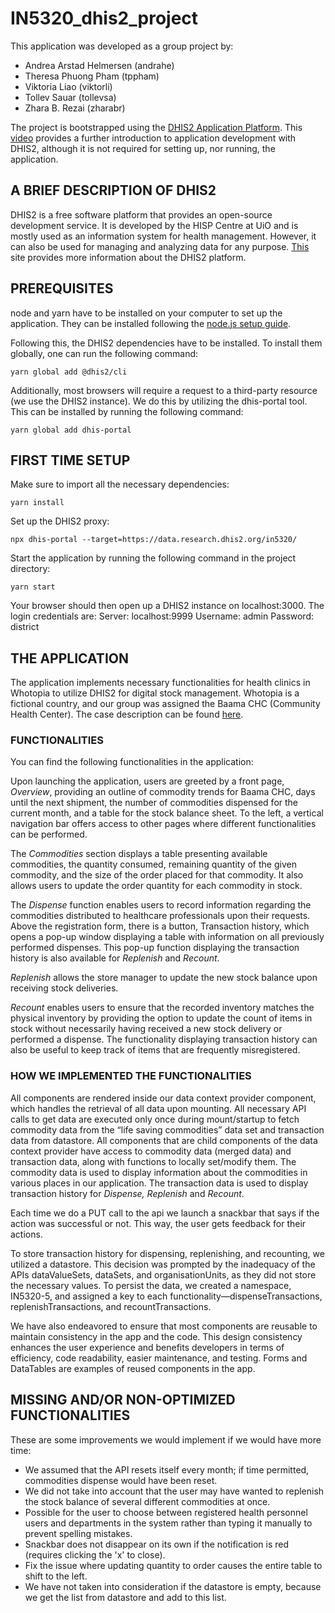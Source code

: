 # IN5320_dhis2_project

This application was developed as a group project by:

- Andrea Arstad Helmersen (andrahe)
- Theresa Phuong Pham (tppham)
- Viktoria Liao (viktorli)
- Tollev Sauar (tollevsa)
- Zhara B. Rezai (zharabr)

The project is bootstrapped using the [DHIS2 Application Platform](https://github.com/dhis2/app-platform). This [video](https://www.youtube.com/watch?v=WP6ZWbsTz-Q&list=PLo6Seh-066Rze0f3zo-mIRRueKdhw4Vnm&index=4) provides a further introduction to application development with DHIS2, although it is not required for setting up, nor running, the application. 
  
## A BRIEF DESCRIPTION OF DHIS2
DHIS2 is a free software platform that provides an open-source development service. It is developed by the HISP Centre at UiO and is mostly used as an information system for health management. However, it can also be used for managing and analyzing data for any purpose. [This](https://dhis2.org/about/) site provides more information about the DHIS2 platform. 
  
## PREREQUISITES
node and yarn have to be installed on your computer to set up the application. They can be installed following the [node.js setup guide](https://dhis2-app-course.ifi.uio.no/learn/getting-started/development-setup/nodejs/).

Following this, the DHIS2 dependencies have to be installed. To install them globally, one can run the following command: 
```
yarn global add @dhis2/cli
```

Additionally, most browsers will require a request to a third-party resource (we use the DHIS2 instance). We do this by utilizing the dhis-portal tool. This can be installed by running the following command: 
```
yarn global add dhis-portal
```
  
## FIRST TIME SETUP 
Make sure to import all the necessary dependencies: 
```
yarn install
```

Set up the DHIS2 proxy:
```
npx dhis-portal --target=https://data.research.dhis2.org/in5320/
```

Start the application by running the following command in the project directory:
```
yarn start
```

Your browser should then open up a DHIS2 instance on localhost:3000. The login credentials are: 
Server: localhost:9999
Username: admin
Password: district
  
## THE APPLICATION

The application implements necessary functionalities for health clinics in Whotopia to utilize DHIS2 for digital stock management. Whotopia is a fictional country, and our group was assigned the Baama CHC (Community Health Center). The case description can be found [here]( https://www.uio.no/studier/emner/matnat/ifi/IN5320/h23/project/case-1/index.html).
  
### FUNCTIONALITIES
You can find the following functionalities in the application:

Upon launching the application, users are greeted by a front page, <i>Overview</i>, providing an outline of commodity trends for Baama CHC, days until the next shipment, the number of commodities dispensed for the current month, and a table for the stock balance sheet. To the left, a vertical navigation bar offers access to other pages where different functionalities can be performed.

The <i>Commodities</i> section displays a table presenting available commodities, the quantity consumed, remaining quantity of the given commodity, and the size of the order placed for that commodity. It also allows users to update the order quantity for each commodity in stock.

The <i>Dispense</i> function enables users to record information regarding the commodities distributed to healthcare professionals upon their requests. Above the registration form, there is a button, Transaction history, which opens a pop-up window displaying a table with information on all previously performed dispenses. This pop-up function displaying the transaction history is also available for <i>Replenish</i> and <i>Recount</i>.

*Replenish* allows the store manager to update the new stock balance upon receiving stock deliveries.

*Recount* enables users to ensure that the recorded inventory matches the physical inventory by providing the option to update the count of items in stock without necessarily having received a new stock delivery or performed a dispense. The functionality displaying transaction history can also be useful to keep track of items that are frequently misregistered.

  
### HOW WE IMPLEMENTED THE FUNCTIONALITIES

All components are rendered inside our data context provider component, which handles the retrieval of all data upon mounting. All necessary API calls to get data are executed only once during mount/startup to fetch commodity data from the “life saving commodities” data set and transaction data from datastore. All components that are child components of the data context provider have access to commodity data (merged data) and transaction data, along with functions to locally set/modify them. The commodity data is used to display information about the commodities in various places in our application. The transaction data is used to display transaction history for *Dispense, Replenish* and *Recount*.

Each time we do a PUT call to the api we launch a snackbar that says if the action was successful or not. This way, the user gets feedback for their actions. 

To store transaction history for dispensing, replenishing, and recounting, we utilized a datastore. This decision was prompted by the inadequacy of the APIs dataValueSets, dataSets, and organisationUnits, as they did not store the necessary values. To persist the data, we created a namespace, IN5320-5, and assigned a key to each functionality—dispenseTransactions, replenishTransactions, and recountTransactions.

We have also endeavored to ensure that most components are reusable to maintain consistency in the app and the code. This design consistency enhances the user experience and benefits developers in terms of efficiency, code readability, easier maintenance, and testing. Forms and DataTables are examples of reused components in the app.
  
## MISSING AND/OR NON-OPTIMIZED FUNCTIONALITIES

These are some improvements we would implement if we would have more time:

- We assumed that the API resets itself every month; if time permitted, commodities dispense would have been reset.
- We did not take into account that the user may have wanted to replenish the stock balance of several different commodities at once. 
- Possible for the user to choose between registered health personnel users and departments in the system rather than typing it manually to prevent spelling mistakes.
- Snackbar does not disappear on its own if the notification is red (requires clicking the 'x' to close).
- Fix the issue where updating quantity to order causes the entire table to shift to the left.
- We have not taken into consideration if the datastore is empty, because we get the list from datastore and add to this list. 
